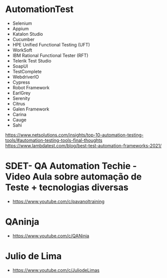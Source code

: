 # AutomationTest

- Selenium
- Appium
- Katalon Studio
- Cucumber
- HPE Unified Functional Testing (UFT)
- WorkSoft
- IBM Rational Functional Tester (RFT)
- Telerik Test Studio
- SoapUI
- TestComplete
- WebdriverIO
- Cypress
- Robot Framework
- EarlGrey
- Serenity
- Citrus
- Galen Framework
- Carina
- Cauge
- Sahi


https://www.netsolutions.com/insights/top-10-automation-testing-tools/#automation-testing-tools-final-thoughts
https://www.lambdatest.com/blog/best-test-automation-frameworks-2021/




# SDET- QA Automation Techie - Video Aula sobre automação de Teste + tecnologias diversas

- https://www.youtube.com/c/pavanoltraining




# QAninja
- https://www.youtube.com/c/QANinja



# Julio de Lima
- https://www.youtube.com/c/JuliodeLimas






